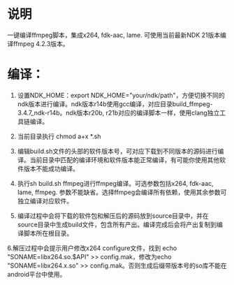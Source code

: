 # 说明
一键编译ffmpeg脚本，集成x264, fdk-aac, lame. 可使用当前最新NDK 21版本编译ffmpeg 4.2.3版本。

# 编译：
1. 设置NDK_HOME：export NDK_HOME="your/ndk/path"，方便切换不同的ndk版本进行编译。ndk版本r14b使用gcc编译，对应目录build_ffmpeg-3.4.7_ndk-r14b。ndk版本r20b, r21b对应的编译脚本一样，使用clang独立工具链编译。

2. 当前目录执行 chmod a+x *.sh

3. 编辑build.sh文件的头部的软件版本号，可对应下载到不同版本的源码进行编译。当前目录中匹配的编译环境和软件版本能正常编译，有可能你使用其他软件版本不能成功编译。

4. 执行sh build.sh ffmpeg进行ffmpeg编译。可选参数包括x264, fdk-aac, lame, ffmpeg. 参数不能缺省。选择ffmpeg会编译所有依赖，使用其余参数可独立编译对应软件。

5. 编译过程中会将下载的软件包和解压后的源码放到source目录中，并在source目录中生成build文件，包含所有产出。编译完成后会将产出复制到编译脚本所在根目录。 

6.解压过程中会提示用户修改x264 configure文件，找到
echo "SONAME=libx264.so.$API" >> config.mak，修改为echo "SONAME=libx264.x.so" >> config.mak。否则生成后缀带版本号的so库不能在android平台中使用。


